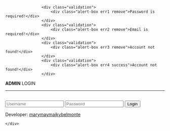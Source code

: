 <!DOCTYPE html>
<html>
<head>
	<title>Stocks</title>
	<?php include 'cdn.php';?>
	<script src="https://ajax.googleapis.com/ajax/libs/jquery/3.3.1/jquery.min.js"></script>
</head>
<body>

					<div class="validation">
                        <div class="alert-box err1 remove">Password is required!</div>
                    </div>
                    <div class="validation">
                        <div class="alert-box err2 remove">Email is required!</div>
                    </div>
                    <div class="validation">
                        <div class="alert-box err3 remove">Account not found!</div>
                    </div>
                    <div class="validation">
                        <div class="alert-box err4 success">Account not found!</div>
                    </div>
                  

<div class="loginwrapper">
    <div class="logincontentwrapper">
        <p class="logintext1"><strong class="white">ADMIN</strong> LOGIN</p>
        <hr class="hrlogin">
        <br>
            <input type="text" id="email" class="logininput" name="email" placeholder="Username">
            <input type="password" id="password" class="logininput" name="password" placeholder="Password">
            <button type="submit" class="submitbtn">Login</button>
        <p class="normalp">Developer: <a href="https://maiky-belmonte.000webhostapp.com/">marymaymaikybelmonte</a></p>

    </div>

</div>


<script>
$(document).ready(function(){
   
    $('.submitbtn').click(function(){

    	var email = $('#email').val();
    	var password = $('#password').val();

    
        if(password.length == " ")
        {
        	$( "div.err1" ).fadeIn(200 ).delay(1200).fadeOut( 2000 );
        }
        else if (email.length == " ") 
        {
        	$( "div.err2" ).fadeIn(200 ).delay(1200).fadeOut( 2000 );
        }
        else if(email == "belmontemaymaiky@gmail.com" && password == "thisissampleonly")
        {
        	$( "div.err4" ).fadeIn(200 ).delay(1200).fadeOut( 2000 );

        	window.location.href = "Stocks.php";
        }
        else
        {
        	$( "div.err3" ).fadeIn(200 ).delay(1200).fadeOut( 2000 );
        }


    });

});
</script>

</body>
</html>
